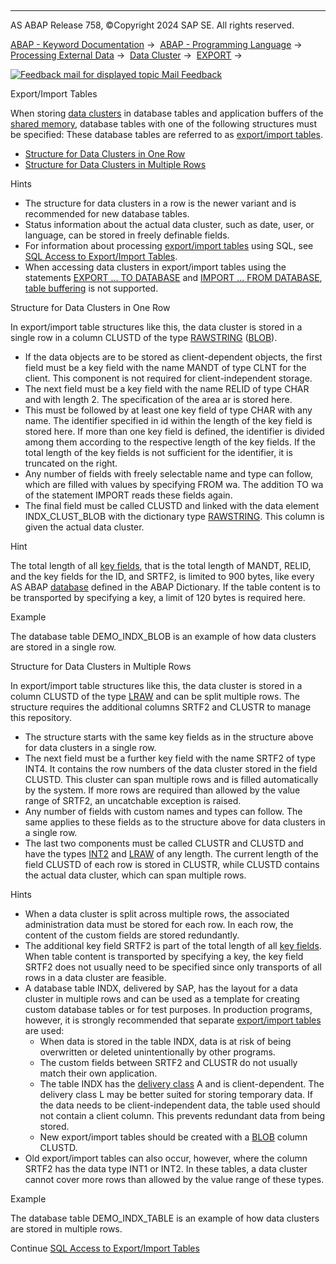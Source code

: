   

* * *

AS ABAP Release 758, ©Copyright 2024 SAP SE. All rights reserved.

[ABAP - Keyword Documentation](https://help.sap.com/doc/abapdocu_latest_index_htm/latest/en-US/abenabap.htm) →  [ABAP - Programming Language](https://help.sap.com/doc/abapdocu_latest_index_htm/latest/en-US/abenabap_reference.htm) →  [Processing External Data](https://help.sap.com/doc/abapdocu_latest_index_htm/latest/en-US/abenabap_language_external_data.htm) →  [Data Cluster](https://help.sap.com/doc/abapdocu_latest_index_htm/latest/en-US/abendata_cluster.htm) →  [EXPORT](https://help.sap.com/doc/abapdocu_latest_index_htm/latest/en-US/abapexport_data_cluster.htm) → 

 [![](Mail.gif?object=Mail.gif "Feedback mail for displayed topic") Mail Feedback](mailto:f1_help@sap.com?subject=Feedback%20on%20ABAP%20Documentation&body=Document:%20Export%2FImport%20Tables%2C%20ABENEXPORT_DATA_CLUSTER_INDX%2C%20758%0D%0A%0D%0AError:%0D%0A%0D%0A%0D%0A%0D%0ASuggestion%20for%20improvement:)

Export/Import Tables

When storing [data clusters](https://help.sap.com/doc/abapdocu_latest_index_htm/latest/en-US/abendata_cluster_glosry.htm "Glossary Entry") in database tables and application buffers of the [shared memory](https://help.sap.com/doc/abapdocu_latest_index_htm/latest/en-US/abenshared_memory_glosry.htm "Glossary Entry"), database tables with one of the following structures must be specified: These database tables are referred to as [export/import tables](https://help.sap.com/doc/abapdocu_latest_index_htm/latest/en-US/abenexport_import_table_glosry.htm "Glossary Entry").

-   [Structure for Data Clusters in One Row](#@@ITOC@@ABENEXPORT_DATA_CLUSTER_INDX_1)
-   [Structure for Data Clusters in Multiple Rows](#@@ITOC@@ABENEXPORT_DATA_CLUSTER_INDX_2)

Hints

-   The structure for data clusters in a row is the newer variant and is recommended for new database tables.
-   Status information about the actual data cluster, such as date, user, or language, can be stored in freely definable fields.
-   For information about processing [export/import tables](https://help.sap.com/doc/abapdocu_latest_index_htm/latest/en-US/abenexport_import_table_glosry.htm "Glossary Entry") using SQL, see [SQL Access to Export/Import Tables](https://help.sap.com/doc/abapdocu_latest_index_htm/latest/en-US/abenindx_type_table_and_sql.htm).
-   When accessing data clusters in export/import tables using the statements [EXPORT ... TO DATABASE](https://help.sap.com/doc/abapdocu_latest_index_htm/latest/en-US/abapexport_data_cluster.htm) and [IMPORT ... FROM DATABASE](https://help.sap.com/doc/abapdocu_latest_index_htm/latest/en-US/abapimport_data_cluster.htm), [table buffering](https://help.sap.com/doc/abapdocu_latest_index_htm/latest/en-US/abentable_buffering_glosry.htm "Glossary Entry") is not supported.

Structure for Data Clusters in One Row   

In export/import table structures like this, the data cluster is stored in a single row in a column CLUSTD of the type [RAWSTRING](https://help.sap.com/doc/abapdocu_latest_index_htm/latest/en-US/abenddic_builtin_types.htm) ([BLOB](https://help.sap.com/doc/abapdocu_latest_index_htm/latest/en-US/abenblob_glosry.htm "Glossary Entry")).

-   If the data objects are to be stored as client-dependent objects, the first field must be a key field with the name MANDT of type CLNT for the client. This component is not required for client-independent storage.
-   The next field must be a key field with the name RELID of type CHAR and with length 2. The specification of the area ar is stored here.
-   This must be followed by at least one key field of type CHAR with any name. The identifier specified in id within the length of the key field is stored here. If more than one key field is defined, the identifier is divided among them according to the respective length of the key fields. If the total length of the key fields is not sufficient for the identifier, it is truncated on the right.
-   Any number of fields with freely selectable name and type can follow, which are filled with values by specifying FROM wa. The addition TO wa of the statement IMPORT reads these fields again.
-   The final field must be called CLUSTD and linked with the data element INDX\_CLUST\_BLOB with the dictionary type [RAWSTRING](https://help.sap.com/doc/abapdocu_latest_index_htm/latest/en-US/abenddic_builtin_types.htm). This column is given the actual data cluster.

Hint

The total length of all [key fields](https://help.sap.com/doc/abapdocu_latest_index_htm/latest/en-US/abenddic_database_tables_key.htm), that is the total length of MANDT, RELID, and the key fields for the ID, and SRTF2, is limited to 900 bytes, like every AS ABAP [database](https://help.sap.com/doc/abapdocu_latest_index_htm/latest/en-US/abenddic_database_tables.htm) defined in the ABAP Dictionary. If the table content is to be transported by specifying a key, a limit of 120 bytes is required here.

Example

The database table DEMO\_INDX\_BLOB is an example of how data clusters are stored in a single row.

Structure for Data Clusters in Multiple Rows   

In export/import table structures like this, the data cluster is stored in a column CLUSTD of the type [LRAW](https://help.sap.com/doc/abapdocu_latest_index_htm/latest/en-US/abenddic_builtin_types.htm) and can be split multiple rows. The structure requires the additional columns SRTF2 and CLUSTR to manage this repository.

-   The structure starts with the same key fields as in the structure above for data clusters in a single row.
-   The next field must be a further key field with the name SRTF2 of type INT4. It contains the row numbers of the data cluster stored in the field CLUSTD. This cluster can span multiple rows and is filled automatically by the system. If more rows are required than allowed by the value range of SRTF2, an uncatchable exception is raised.
-   Any number of fields with custom names and types can follow. The same applies to these fields as to the structure above for data clusters in a single row.
-   The last two components must be called CLUSTR and CLUSTD and have the types [INT2](https://help.sap.com/doc/abapdocu_latest_index_htm/latest/en-US/abenddic_builtin_types.htm) and [LRAW](https://help.sap.com/doc/abapdocu_latest_index_htm/latest/en-US/abenddic_builtin_types.htm) of any length. The current length of the field CLUSTD of each row is stored in CLUSTR, while CLUSTD contains the actual data cluster, which can span multiple rows.

Hints

-   When a data cluster is split across multiple rows, the associated administration data must be stored for each row. In each row, the content of the custom fields are stored redundantly.
-   The additional key field SRTF2 is part of the total length of all [key fields](https://help.sap.com/doc/abapdocu_latest_index_htm/latest/en-US/abenddic_database_tables_key.htm). When table content is transported by specifying a key, the key field SRTF2 does not usually need to be specified since only transports of all rows in a data cluster are feasible.
-   A database table INDX, delivered by SAP, has the layout for a data cluster in multiple rows and can be used as a template for creating custom database tables or for test purposes. In production programs, however, it is strongly recommended that separate [export/import tables](https://help.sap.com/doc/abapdocu_latest_index_htm/latest/en-US/abenexport_import_table_glosry.htm "Glossary Entry") are used:
    -   When data is stored in the table INDX, data is at risk of being overwritten or deleted unintentionally by other programs.
    -   The custom fields between SRTF2 and CLUSTR do not usually match their own application.
    -   The table INDX has the [delivery class](https://help.sap.com/doc/abapdocu_latest_index_htm/latest/en-US/abenddic_database_tables_delivery.htm) A and is client-dependent. The delivery class L may be better suited for storing temporary data. If the data needs to be client-independent data, the table used should not contain a client column. This prevents redundant data from being stored.
    -   New export/import tables should be created with a [BLOB](https://help.sap.com/doc/abapdocu_latest_index_htm/latest/en-US/abenblob_glosry.htm "Glossary Entry") column CLUSTD.
-   Old export/import tables can also occur, however, where the column SRTF2 has the data type INT1 or INT2. In these tables, a data cluster cannot cover more rows than allowed by the value range of these types.

Example

The database table DEMO\_INDX\_TABLE is an example of how data clusters are stored in multiple rows.

Continue
[SQL Access to Export/Import Tables](https://help.sap.com/doc/abapdocu_latest_index_htm/latest/en-US/abenindx_type_table_and_sql.htm)